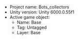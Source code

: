 <!-- UNITY CODE ASSIST INSTRUCTIONS START -->
- Project name: Bots_collectors
- Unity version: Unity 6000.0.55f1
- Active game object:
  - Name: Base
  - Tag: Untagged
  - Layer: Base
<!-- UNITY CODE ASSIST INSTRUCTIONS END -->